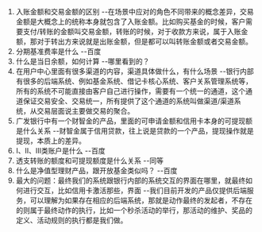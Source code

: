 1. 入账金额和交易金额的区别
--在场景中应对的角色不同带来的概念差异，交易金额是大概念上的统称本身就包含了入账金额。比如购买基金的时候，客户需要支付/转账的金额叫交易金额，转账的时候，对于收款方来说，属于入账金额，那对于转出方来说就是出账金额，但是都可以叫转账金额或者交易金额。
2. 分期基准费率是什么
--百度
3. 什么是当日余额，如何计算
--哪里看到的？
4. 在用户中心里面有很多渠道的内容，渠道具体做什么，有什么场景
--银行内部有很多的后端系统、例如基金系统、借记卡核心系统、客户关系管理系统等，所有的系统不可能直接由客户自己进行操作，需要有一个统一的通道，这个通道保证交易安全、交易统一，所有提供了这个通道的系统叫做渠道/渠道系统，从交易层面说主要做交易的聚合。
5. 广发银行中有一个财智金的产品，里面的可申请金额和信用卡本身的可提现额是什么关系
--财智金属于信用贷款，往上说是贷款的一个产品，提现操作就是提现，本质上的差异。
6. I、II、III类账户是什么
--百度
7. 透支转账的额度和可提现额度是什么关系
--同等
8. 什么是净值型理财产品，跟开放基金类似吗？
--百度
9. 最大的问题：最终我们的系统跟银行内部的系统交互的界面在哪里，就最终如何进行交互，比如信用卡激活那些，界面
--我们目前开发的产品仅提供后端服务，可以理解为如果存在相应的后端系统，那就是动作最终的发起者，不存在的则属于最终动作的执行，比如一个秒杀活动的举行，那活动的维护、奖品的定义、活动规则的执行都是我们做。